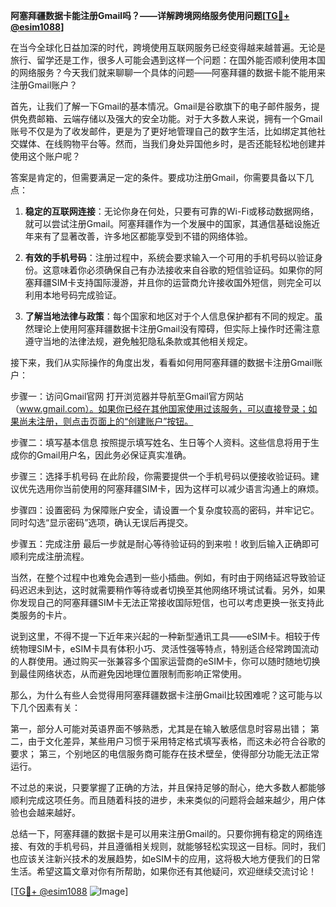 **阿塞拜疆数据卡能注册Gmail吗？——详解跨境网络服务使用问题[[TG💪+ @esim1088](https://t.me/s/esim1088)]**

在当今全球化日益加深的时代，跨境使用互联网服务已经变得越来越普遍。无论是旅行、留学还是工作，很多人可能会遇到这样一个问题：在国外能否顺利使用本国的网络服务？今天我们就来聊聊一个具体的问题——阿塞拜疆的数据卡能不能用来注册Gmail账户？

首先，让我们了解一下Gmail的基本情况。Gmail是谷歌旗下的电子邮件服务，提供免费邮箱、云端存储以及强大的安全功能。对于大多数人来说，拥有一个Gmail账号不仅是为了收发邮件，更是为了更好地管理自己的数字生活，比如绑定其他社交媒体、在线购物平台等。然而，当我们身处异国他乡时，是否还能轻松地创建并使用这个账户呢？

答案是肯定的，但需要满足一定的条件。要成功注册Gmail，你需要具备以下几点：

1. **稳定的互联网连接**：无论你身在何处，只要有可靠的Wi-Fi或移动数据网络，就可以尝试注册Gmail。阿塞拜疆作为一个发展中的国家，其通信基础设施近年来有了显著改善，许多地区都能享受到不错的网络体验。

2. **有效的手机号码**：注册过程中，系统会要求输入一个可用的手机号码以验证身份。这意味着你必须确保自己有办法接收来自谷歌的短信验证码。如果你的阿塞拜疆SIM卡支持国际漫游，并且你的运营商允许接收国外短信，则完全可以利用本地号码完成验证。

3. **了解当地法律与政策**：每个国家和地区对于个人信息保护都有不同的规定。虽然理论上使用阿塞拜疆数据卡注册Gmail没有障碍，但实际上操作时还需注意遵守当地的法律法规，避免触犯隐私条款或其他相关规定。

接下来，我们从实际操作的角度出发，看看如何用阿塞拜疆的数据卡注册Gmail账户：

步骤一：访问Gmail官网
打开浏览器并导航至Gmail官方网站（www.gmail.com）。如果你已经在其他国家使用过该服务，可以直接登录；如果尚未注册，则点击页面上的“创建账户”按钮。

步骤二：填写基本信息
按照提示填写姓名、生日等个人资料。这些信息将用于生成你的Gmail用户名，因此务必保证真实准确。

步骤三：选择手机号码
在此阶段，你需要提供一个手机号码以便接收验证码。建议优先选用你当前使用的阿塞拜疆SIM卡，因为这样可以减少语言沟通上的麻烦。

步骤四：设置密码
为保障账户安全，请设置一个复杂度较高的密码，并牢记它。同时勾选“显示密码”选项，确认无误后再提交。

步骤五：完成注册
最后一步就是耐心等待验证码的到来啦！收到后输入正确即可顺利完成注册流程。

当然，在整个过程中也难免会遇到一些小插曲。例如，有时由于网络延迟导致验证码迟迟未到达，这时就需要稍作等待或者切换至其他网络环境试试看。另外，如果你发现自己的阿塞拜疆SIM卡无法正常接收国际短信，也可以考虑更换一张支持此类服务的卡片。

说到这里，不得不提一下近年来兴起的一种新型通讯工具——eSIM卡。相较于传统物理SIM卡，eSIM卡具有体积小巧、灵活性强等特点，特别适合经常跨国流动的人群使用。通过购买一张兼容多个国家运营商的eSIM卡，你可以随时随地切换到最佳网络状态，从而避免因地理位置限制而影响正常使用。

那么，为什么有些人会觉得用阿塞拜疆数据卡注册Gmail比较困难呢？这可能与以下几个因素有关：

第一，部分人可能对英语界面不够熟悉，尤其是在输入敏感信息时容易出错；
第二，由于文化差异，某些用户习惯于采用特定格式填写表格，而这未必符合谷歌的要求；
第三，个别地区的电信服务商可能存在技术壁垒，使得部分功能无法正常运行。

不过总的来说，只要掌握了正确的方法，并且保持足够的耐心，绝大多数人都能够顺利完成这项任务。而且随着科技的进步，未来类似的问题将会越来越少，用户体验也会越来越好。

总结一下，阿塞拜疆的数据卡是可以用来注册Gmail的。只要你拥有稳定的网络连接、有效的手机号码，并且遵循相关规则，就能够轻松实现这一目标。同时，我们也应该关注新兴技术的发展趋势，如eSIM卡的应用，这将极大地方便我们的日常生活。希望这篇文章对你有所帮助，如果你还有其他疑问，欢迎继续交流讨论！

[[TG💪+ @esim1088](https://t.me/s/esim1088) ![Image](https://i.postimg.cc/4NQfJmqS/Snipaste-2025-05-13-00-14-12.png)]